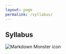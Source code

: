 ```yaml
---
layout: page
permalink: /syllabus/
---
```


## Syllabus

<img src="syl.PNG"
     alt="Markdown Monster icon"
     style="float: center; margin-right: 10px;" />
